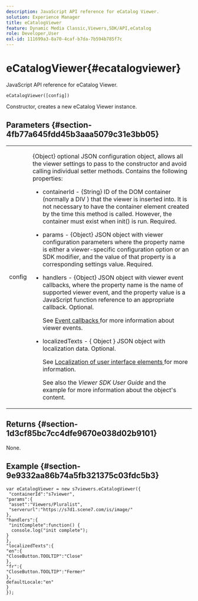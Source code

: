 ```yaml
---
description: JavaScript API reference for eCatalog Viewer.
solution: Experience Manager
title: eCatalogViewer
feature: Dynamic Media Classic,Viewers,SDK/API,eCatalog
role: Developer,User
exl-id: 111699a3-8a70-4caf-b7da-7b594b785f7c
---
```

# eCatalogViewer{#ecatalogviewer}

JavaScript API reference for eCatalog Viewer.

 `eCatalogViewer([config])`

Constructor, creates a new eCatalog Viewer instance.

## Parameters {#section-4fb77a645fdd45b3aaa5079c31e3bb05}

<table id="table_896DFF34A68A403DB93A6D597461A573"> 
 <tbody> 
  <tr> 
   <td colname="col1"> <p> <span class="codeph"> <span class="varname"> config </span> </span> </p> </td> 
   <td colname="col2"> <p> <span class="codeph"> {Object} </span> optional JSON configuration object, allows all the viewer settings to pass to the constructor and avoid calling individual setter methods. Contains the following properties: </p> <p> 
     <ul id="ul_266C711E8E75471E90C15F39A96A142F"> 
      <li id="li_71857BBD652243A094E936C2C8EA9702"> <p> <span class="codeph"> containerId </span> - <span class="codeph"> {String} </span> ID of the DOM container (normally a <span class="codeph"> DIV </span>) that the viewer is inserted into. It is not necessary to have the container element created by the time this method is called. However, the container must exist when <span class="codeph"> init() </span> is run. Required. </p> </li> 
      <li id="li_3D28979F04274AC9B507B33D4275FC3A"> <p> <span class="codeph"> params </span> - <span class="codeph"> {Object} </span> JSON object with viewer configuration parameters where the property name is either a viewer-specific configuration option or an SDK modifier, and the value of that property is a corresponding settings value. Required. </p> </li> 
      <li id="li_A40AC2167575415FB3383D070E27B9AB"> <p> <span class="codeph"> handlers </span> - <span class="codeph"> {Object} </span> JSON object with viewer event callbacks, where the property name is the name of supported viewer event, and the property value is a JavaScript function reference to an appropriate callback. Optional. </p> <p>See <a href="../../../c-html5-s7-aem-asset-viewers/c-html5-20-ecatalog-viewer-about/c-html5-20-ecatalog-viewer-event-callbacks.md#concept-0bf5ff877043468db58ac62a92d002b6" format="dita" scope="local"> Event callbacks </a> for more information about viewer events. </p> </li> 
      <li id="li_FE5B330E98834CB08C16FCA694F31BE3"> <p> <span class="codeph"> localizedTexts </span> - { <span class="codeph"> Object </span>} JSON object with localization data. Optional. </p> <p>See <a href="../../../c-html5-s7-aem-asset-viewers/c-html5-20-ecatalog-viewer-about/c-html5-20-ecatalog-viewer-localization.md#concept-cbfc39344c494eb7b9f6a272cff0cc74" format="dita" scope="local"> Localization of user interface elements </a> for more information. </p> <p>See also the <i>Viewer SDK User Guide</i> and the example for more information about the object's content. </p> </li> 
     </ul> </p> </td> 
  </tr> 
 </tbody> 
</table>

## Returns {#section-1d3cf85bc7cc4dfe9670e038d02b9101}

None.

## Example {#section-9e9332aa86b74a5fb321375c03fdc5b3}

```
var eCatalogViewer = new s7viewers.eCatalogViewer({ 
 "containerId":"s7viewer", 
"params":{ 
 "asset":"Viewers/Pluralist", 
 "serverurl":"https://s7d1.scene7.com/is/image/" 
}, 
"handlers":{ 
 "initComplete":function() { 
  console.log("init complete"); 
} 
}, 
"localizedTexts":{ 
"en":{ 
"CloseButton.TOOLTIP":"Close" 
}, 
"fr":{ 
"CloseButton.TOOLTIP":"Fermer" 
}, 
defaultLocale:"en" 
} 
});
```
